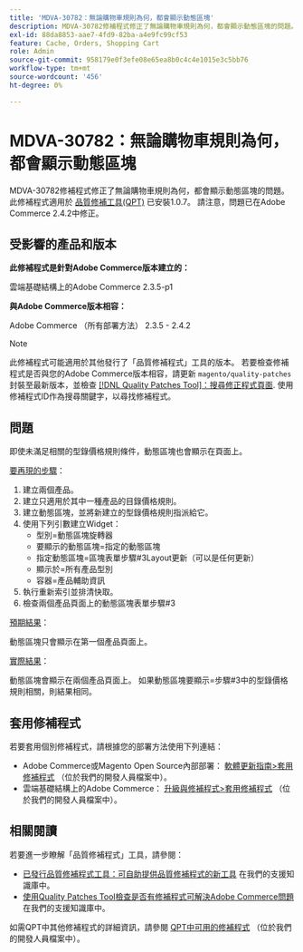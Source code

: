 ```yaml
---
title: 'MDVA-30782：無論購物車規則為何，都會顯示動態區塊'
description: MDVA-30782修補程式修正了無論購物車規則為何，都會顯示動態區塊的問題。 安裝[Quality Patches Tool (QPT)](/help/announcements/adobe-commerce-announcements/magento-quality-patches-released-new-tool-to-self-serve-quality-patches.md) 1.0.7時，即可使用此修補程式。 請注意，問題已在Adobe Commerce 2.4.2中修正。
exl-id: 88da8853-aae7-4fd9-82ba-a4e9fc99cf53
feature: Cache, Orders, Shopping Cart
role: Admin
source-git-commit: 958179e0f3efe08e65ea8b0c4c4e1015e3c5bb76
workflow-type: tm+mt
source-wordcount: '456'
ht-degree: 0%

---
```


# MDVA-30782：無論購物車規則為何，都會顯示動態區塊

MDVA-30782修補程式修正了無論購物車規則為何，都會顯示動態區塊的問題。 此修補程式適用於 [品質修補工具(QPT)](/help/announcements/adobe-commerce-announcements/magento-quality-patches-released-new-tool-to-self-serve-quality-patches.md) 已安裝1.0.7。 請注意，問題已在Adobe Commerce 2.4.2中修正。

## 受影響的產品和版本

**此修補程式是針對Adobe Commerce版本建立的：**

雲端基礎結構上的Adobe Commerce 2.3.5-p1

**與Adobe Commerce版本相容：**

Adobe Commerce （所有部署方法） 2.3.5 - 2.4.2

>[!NOTE]
>
>此修補程式可能適用於其他發行了「品質修補程式」工具的版本。 若要檢查修補程式是否與您的Adobe Commerce版本相容，請更新 `magento/quality-patches` 封裝至最新版本，並檢查 [[!DNL Quality Patches Tool]：搜尋修正程式頁面](https://devdocs.magento.com/quality-patches/tool.html#patch-grid). 使用修補程式ID作為搜尋關鍵字，以尋找修補程式。

## 問題

即使未滿足相關的型錄價格規則條件，動態區塊也會顯示在頁面上。

<u>要再現的步驟</u>：

1. 建立兩個產品。
1. 建立只適用於其中一種產品的目錄價格規則。
1. 建立動態區塊，並將新建立的型錄價格規則指派給它。
1. 使用下列引數建立Widget：
   * 型別=動態區塊旋轉器
   * 要顯示的動態區塊=指定的動態區塊
   * 指定動態區塊=區塊表單步驟\#3Layout更新（可以是任何更新）
   * 顯示於=所有產品型別
   * 容器=產品輔助資訊
1. 執行重新索引並排清快取。
1. 檢查兩個產品頁面上的動態區塊表單步驟\#3

<u>預期結果</u>：

動態區塊只會顯示在第一個產品頁面上。

<u>實際結果</u>：

動態區塊會顯示在兩個產品頁面上。 如果動態區塊要顯示=步驟\#3中的型錄價格規則相關，則結果相同。

## 套用修補程式

若要套用個別修補程式，請根據您的部署方法使用下列連結：

* Adobe Commerce或Magento Open Source內部部署： [軟體更新指南>套用修補程式](https://devdocs.magento.com/guides/v2.4/comp-mgr/patching/mqp.html) （位於我們的開發人員檔案中）。
* 雲端基礎結構上的Adobe Commerce： [升級與修補程式>套用修補程式](https://devdocs.magento.com/cloud/project/project-patch.html) （位於我們的開發人員檔案中）。

## 相關閱讀

若要進一步瞭解「品質修補程式」工具，請參閱：

* [已發行品質修補程式工具：可自助提供品質修補程式的新工具](/help/announcements/adobe-commerce-announcements/magento-quality-patches-released-new-tool-to-self-serve-quality-patches.md) 在我們的支援知識庫中。
* [使用Quality Patches Tool檢查是否有修補程式可解決Adobe Commerce問題](/help/support-tools/patches-available-in-qpt-tool/check-patch-for-magento-issue-with-magento-quality-patches.md) 在我們的支援知識庫中。

如需QPT中其他修補程式的詳細資訊，請參閱 [QPT中可用的修補程式](https://devdocs.magento.com/quality-patches/tool.html#patch-grid) （位於我們的開發人員檔案中）。
